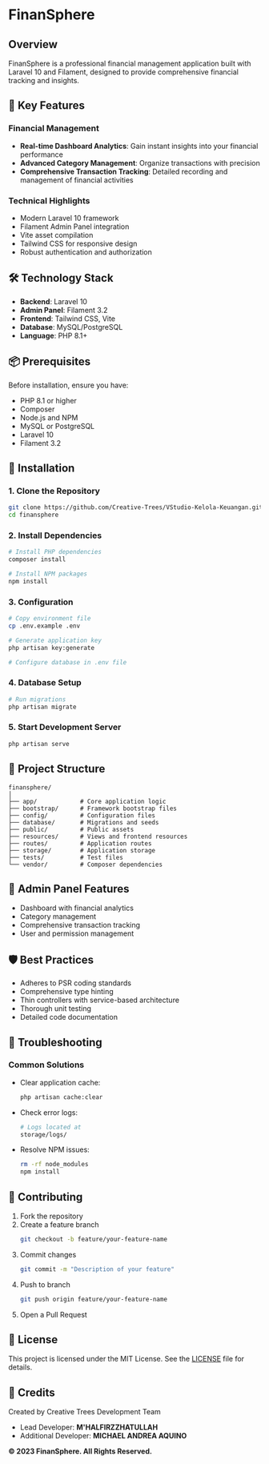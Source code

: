 # FinanSphere

## Overview

FinanSphere is a professional financial management application built with Laravel 10 and Filament, designed to provide comprehensive financial tracking and insights.

## 🌟 Key Features

### Financial Management
- **Real-time Dashboard Analytics**: Gain instant insights into your financial performance
- **Advanced Category Management**: Organize transactions with precision
- **Comprehensive Transaction Tracking**: Detailed recording and management of financial activities

### Technical Highlights
- Modern Laravel 10 framework
- Filament Admin Panel integration
- Vite asset compilation
- Tailwind CSS for responsive design
- Robust authentication and authorization

## 🛠 Technology Stack

- **Backend**: Laravel 10
- **Admin Panel**: Filament 3.2
- **Frontend**: Tailwind CSS, Vite
- **Database**: MySQL/PostgreSQL
- **Language**: PHP 8.1+

## 📦 Prerequisites

Before installation, ensure you have:
- PHP 8.1 or higher
- Composer
- Node.js and NPM
- MySQL or PostgreSQL
- Laravel 10
- Filament 3.2

## 🚀 Installation

### 1. Clone the Repository

```bash
git clone https://github.com/Creative-Trees/VStudio-Kelola-Keuangan.git
cd finansphere
```

### 2. Install Dependencies

```bash
# Install PHP dependencies
composer install

# Install NPM packages
npm install
```

### 3. Configuration

```bash
# Copy environment file
cp .env.example .env

# Generate application key
php artisan key:generate

# Configure database in .env file
```

### 4. Database Setup

```bash
# Run migrations
php artisan migrate
```

### 5. Start Development Server

```bash
php artisan serve
```

## 📂 Project Structure

```
finansphere/
│
├── app/            # Core application logic
├── bootstrap/      # Framework bootstrap files
├── config/         # Configuration files
├── database/       # Migrations and seeds
├── public/         # Public assets
├── resources/      # Views and frontend resources
├── routes/         # Application routes
├── storage/        # Application storage
├── tests/          # Test files
└── vendor/         # Composer dependencies
```

## 🔧 Admin Panel Features

- Dashboard with financial analytics
- Category management
- Comprehensive transaction tracking
- User and permission management

## 🛡 Best Practices

- Adheres to PSR coding standards
- Comprehensive type hinting
- Thin controllers with service-based architecture
- Thorough unit testing
- Detailed code documentation

## 🐞 Troubleshooting

### Common Solutions

- Clear application cache:
  ```bash
  php artisan cache:clear
  ```

- Check error logs:
  ```bash
  # Logs located at
  storage/logs/
  ```

- Resolve NPM issues:
  ```bash
  rm -rf node_modules
  npm install
  ```

## 🤝 Contributing

1. Fork the repository
2. Create a feature branch
   ```bash
   git checkout -b feature/your-feature-name
   ```
3. Commit changes
   ```bash
   git commit -m "Description of your feature"
   ```
4. Push to branch
   ```bash
   git push origin feature/your-feature-name
   ```
5. Open a Pull Request

## 📜 License

This project is licensed under the MIT License. See the [LICENSE](LICENSE) file for details.

## 🙌 Credits

Created by Creative Trees Development Team
- Lead Developer: **M'HALFIRZZHATULLAH**
- Additional Developer: **MICHAEL ANDREA AQUINO**

**© 2023 FinanSphere. All Rights Reserved.**
